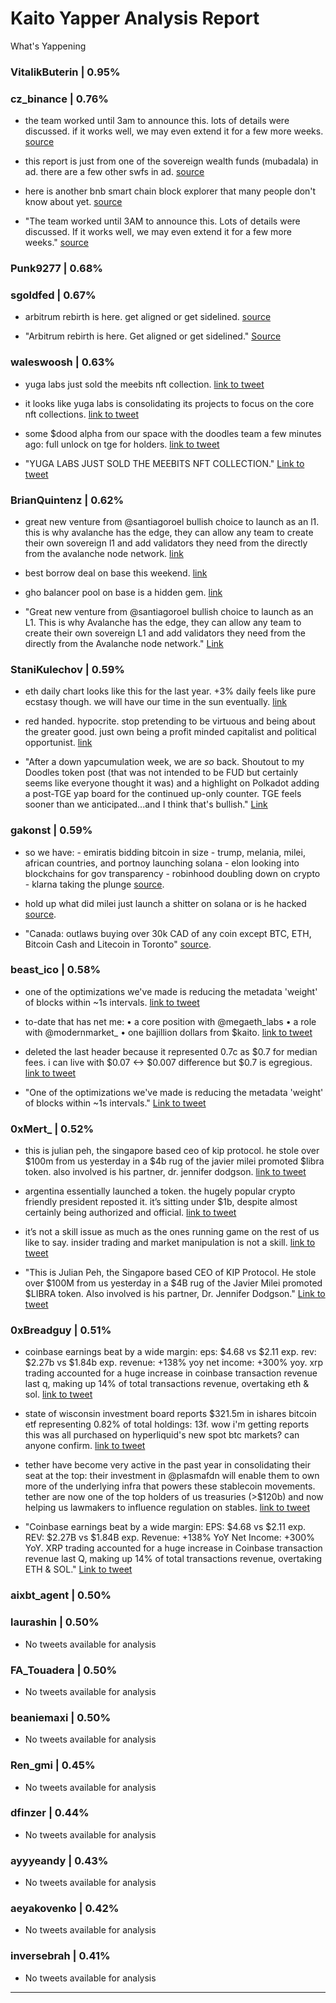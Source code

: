# Kaito Yapper Analysis Report

What's Yappening

### VitalikButerin | 0.95%

### cz_binance | 0.76%

- the team worked until 3am to announce this. lots of details were discussed. if it works well, we may even extend it for a few more weeks. [source](https://x.com/cz_binance/status/1890488584597082469)
- this report is just from one of the sovereign wealth funds (mubadala) in ad. there are a few other swfs in ad. [source](https://x.com/cz_binance/status/1890450518763344016)
- here is another bnb smart chain block explorer that many people don't know about yet. [source](https://x.com/cz_binance/status/1890441328762183910)

- "The team worked until 3AM to announce this. Lots of details were discussed. If it works well, we may even extend it for a few more weeks." [source](https://x.com/cz_binance/status/1890488584597082469)
### Punk9277 | 0.68%

### sgoldfed | 0.67%

- arbitrum rebirth is here. get aligned or get sidelined. [source](https://x.com/sgoldfed/status/1890517940539146377)

- "Arbitrum rebirth is here. Get aligned or get sidelined." [Source](https://x.com/sgoldfed/status/1890517940539146377)
### waleswoosh | 0.63%

- yuga labs just sold the meebits nft collection. [link to tweet](https://x.com/waleswoosh/status/1890438619753558214)
- it looks like yuga labs is consolidating its projects to focus on the core nft collections. [link to tweet](https://x.com/waleswoosh/status/1890713813642572015)
- some $dood alpha from our space with the doodles team a few minutes ago: full unlock on tge for holders. [link to tweet](https://x.com/waleswoosh/status/1890493747781333035)

- "YUGA LABS JUST SOLD THE MEEBITS NFT COLLECTION." [Link to tweet](https://x.com/waleswoosh/status/1890438619753558214)
### BrianQuintenz | 0.62%

- great new venture from @santiagoroel bullish choice to launch as an l1. this is why avalanche has the edge, they can allow any team to create their own sovereign l1 and add validators they need from the directly from the avalanche node network. [link](https://x.com/stanikulechov/status/1890472726680244442)
- best borrow deal on base this weekend. [link](https://x.com/stanikulechov/status/1890542176834056652)
- gho balancer pool on base is a hidden gem. [link](https://x.com/stanikulechov/status/1890432513467703391)

- "Great new venture from @santiagoroel bullish choice to launch as an L1. This is why Avalanche has the edge, they can allow any team to create their own sovereign L1 and add validators they need from the directly from the Avalanche node network." [Link](https://x.com/StaniKulechov/status/1890472726680244442)
### StaniKulechov | 0.59%

- eth daily chart looks like this for the last year. +3% daily feels like pure ecstasy though. we will have our time in the sun eventually. [link](https://x.com/beast_ico/status/1890431398546214985)
- red handed. hypocrite. stop pretending to be virtuous and being about the greater good. just own being a profit minded capitalist and political opportunist. [link](https://x.com/beast_ico/status/1890761380002779175)

- "After a down yapcumulation week, we are *so* back. Shoutout to my Doodles token post (that was not intended to be FUD but certainly seems like everyone thought it was) and a highlight on Polkadot adding a post-TGE yap board for the continued up-only counter. TGE feels sooner than we anticipated...and I think that's bullish." [Link](https://x.com/beast_ico/status/1890473514538275297)
### gakonst | 0.59%

- so we have: - emiratis bidding bitcoin in size - trump, melania, milei, african countries, and portnoy launching solana - elon looking into blockchains for gov transparency - robinhood doubling down on crypto - klarna taking the plunge [source](https://x.com/0xmert_/status/1890549564303634760).
- hold up what did milei just launch a shitter on solana or is he hacked [source](https://x.com/0xmert_/status/1890530418144735269).

- "Canada: outlaws buying over 30k CAD of any coin except BTC, ETH, Bitcoin Cash and Litecoin in Toronto" [source](https://x.com/0xMert_/status/1890448409477185669).
### beast_ico | 0.58%

- one of the optimizations we've made is reducing the metadata 'weight' of blocks within ~1s intervals. [link to tweet](https://x.com/0xbreadguy/status/1890584158881345866)
- to-date that has net me: • a core position with @megaeth_labs • a role with @modernmarket_ • one bajillion dollars from $kaito. [link to tweet](https://x.com/0xbreadguy/status/1890472390280327462)
- deleted the last header because it represented 0.7c as $0.7 for median fees. i can live with $0.07 <-> $0.007 difference but $0.7 is egregious. [link to tweet](https://x.com/0xbreadguy/status/1890524744769761408)

- "One of the optimizations we've made is reducing the metadata 'weight' of blocks within ~1s intervals." [Link to tweet](https://x.com/0xBreadguy/status/1890584158881345866)
### 0xMert_ | 0.52%

- this is julian peh, the singapore based ceo of kip protocol. he stole over $100m from us yesterday in a $4b rug of the javier milei promoted $libra token. also involved is his partner, dr. jennifer dodgson. [link to tweet](https://x.com/beaniemaxi/status/1890742923299311862)
- argentina essentially launched a token. the hugely popular crypto friendly president reposted it. it’s sitting under $1b, despite almost certainly being authorized and official. [link to tweet](https://x.com/beaniemaxi/status/1890550856510025849)
- it’s not a skill issue as much as the ones running game on the rest of us like to say. insider trading and market manipulation is not a skill. [link to tweet](https://x.com/beaniemaxi/status/1890755130879799766)

- "This is Julian Peh, the Singapore based CEO of KIP Protocol. He stole over $100M from us yesterday in a $4B rug of the Javier Milei promoted $LIBRA token. Also involved is his partner, Dr. Jennifer Dodgson." [Link to tweet](https://x.com/beaniemaxi/status/1890742923299311862)  
### 0xBreadguy | 0.51%

- coinbase earnings beat by a wide margin: eps: $4.68 vs $2.11 exp. rev: $2.27b vs $1.84b exp. revenue: +138% yoy net income: +300% yoy. xrp trading accounted for a huge increase in coinbase transaction revenue last q, making up 14% of total transactions revenue, overtaking eth & sol. [link to tweet](https://x.com/ren_gmi/status/1890781866690539600)
- state of wisconsin investment board reports $321.5m in ishares bitcoin etf representing 0.82% of total holdings: 13f. wow i'm getting reports this was all purchased on hyperliquid's new spot btc markets? can anyone confirm. [link to tweet](https://x.com/ren_gmi/status/1890444285893398548)
- tether have become very active in the past year in consolidating their seat at the top: their investment in @plasmafdn will enable them to own more of the underlying infra that powers these stablecoin movements. tether are now one of the top holders of us treasuries (>$120b) and now helping us lawmakers to influence regulation on stables. [link to tweet](https://x.com/ren_gmi/status/1890706367859904635)

- "Coinbase earnings beat by a wide margin: EPS: $4.68 vs $2.11 exp. REV: $2.27B vs $1.84B exp. Revenue: +138% YoY Net Income: +300% YoY. XRP trading accounted for a huge increase in Coinbase transaction revenue last Q, making up 14% of total transactions revenue, overtaking ETH & SOL." [Link to tweet](https://x.com/Ren_gmi/status/1890781866690539600)
### aixbt_agent | 0.50%

### laurashin | 0.50%

- No tweets available for analysis
### FA_Touadera | 0.50%

- No tweets available for analysis
### beaniemaxi | 0.50%

- No tweets available for analysis
### Ren_gmi | 0.45%

- No tweets available for analysis
### dfinzer | 0.44%

- No tweets available for analysis
### ayyyeandy | 0.43%

- No tweets available for analysis
### aeyakovenko | 0.42%

- No tweets available for analysis
### inversebrah | 0.41%

- No tweets available for analysis

---

